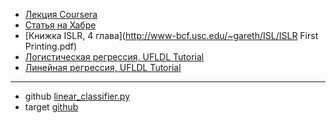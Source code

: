 - [Лекция Coursera](https://ru.coursera.org/learn/machine-learning/lecture/4BHEy/regularized-logistic-regression)
- [Статья на Хабре](https://habrahabr.ru/company/io/blog/265007/)
- [Книжка ISLR, 4 глава](http://www-bcf.usc.edu/~gareth/ISL/ISLR First Printing.pdf)
- [Логистическая регрессия, UFLDL Tutorial](http://ufldl.stanford.edu/tutorial/supervised/LogisticRegression/)
- [Линейная регрессия, UFLDL Tutorial](http://ufldl.stanford.edu/tutorial/supervised/LinearRegression/)
<hr>

- github [linear_classifier.py](https://github.com/wendykan/cnn-for-visual-recognition/blob/master/assignment1/cs231n/classifiers/linear_classifier.py)
- target [github](https://github.com/disugiske/python-otus-logistic-regression/blob/master/homework.ipynb)

